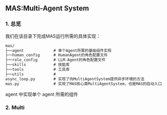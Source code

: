 ## MAS:Multi-Agent System

### 1. 总览

我们在该目录下完成MAS运行所需的具体实现：

```markdown
mas/ 
├──agent             # 单个Agent所需的基础组件实现
├──human_config      # HumanAgent的角色配置文件
├──role_config       # LLM-Agent的角色配置文件
├──skills            # 技能库
├──tools             # 工具库
├──utils             # 
async_loop.py        # 实现了向MultiAgentSystem提供异步环境的方法
mas.py               # 实现了MAS核心类MultiAgentSystem，也是MAS的启动入口
```



agent 中实现单个 agent 所需的组件







### 2. Multi

